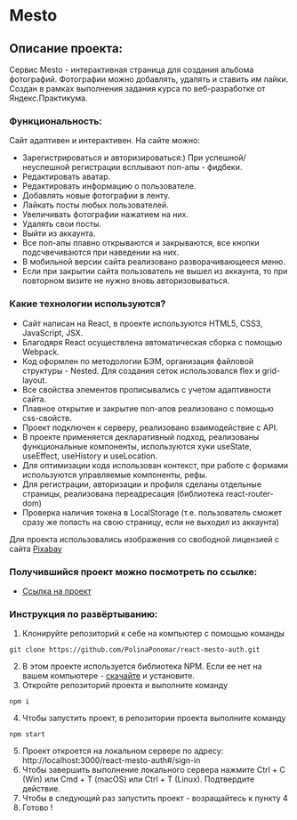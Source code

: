 # Mesto

## Описание проекта:
Cервис Mesto - интерактивная страница для создания альбома фотографий. Фотографии можно добавлять, удалять и ставить им лайки. Создан в рамках выполнения задания курса по веб-разработке от Яндекс.Практикума.

### Функциональность:
Сайт адаптивен и интерактивен. На сайте можно:
- Зарегистрироваться и авторизироваться:) При успешной/неуспешной регистрации всплывают поп-апы - фидбеки. 
- Редактировать аватар.
- Редактировать информацию о пользователе.
- Добавлять новые фотографии в ленту.
- Лайкать посты любых пользователей.
- Увеличивать фотографии нажатием на них.
- Удалять свои посты.
- Выйти из аккаунта.
- Все поп-апы плавно открываются и закрываются, все кнопки подсчвечиваются при наведении на них.
- В мобильной версии сайта реализовано разворачивающееся меню.
- Eсли при закрытии сайта пользователь не вышел из аккаунта, то при повторном визите не нужно вновь авторизовываться.

### Какие технологии используются?
- Сайт написан на React, в проекте используются HTML5, CSS3, JavaScript, JSX.
- Благодяря React осуществлена автоматическая сборка с помощью Webpack.
- Код оформлен по методологии БЭМ, организация файловой структуры - Nested. Для создания сеток использовался flex и grid-layout. 
- Все свойства элементов прописывались с учетом адаптивности сайта.
- Плавное открытие и закрытие поп-апов реализовано с помощью css-свойств.
- Проект подключен к серверу, реализовано взаимодействие с API.
- В проекте применяется декларативный подход, реализованы функциональные компоненты, используются хуки useState, useEffect, useHistory и useLocation.
- Для оптимизации кода использован контекст, при работе с формами используются управляемые компоненты, рефы.
- Для регистрации, авторизации и профиля сделаны отдельные страницы, реализована переадресация (библиотека react-router-dom)
- Проверка наличия токена в LocalStorage (т.е. пользователь сможет сразу же попасть на свою страницу, если не выходил из аккаунта)


Для проекта использовались изображения со свободной лицензией с сайта [Pixabay](https://pixabay.com/)

### Получившийся проект можно посмотреть по ссылке:

* [Ссылка на проект](https://polinaponomar.github.io/react-mesto-auth/)


### Инструкция по развёртыванию:
1) Клонируйте репозиторий к себе на компьютер с помощью команды
```
git clone https://github.com/PolinaPonomar/react-mesto-auth.git
```
2) В этом проекте используется библиотека NPM. Если ее нет на вашем компьютере -  [скачайте](https://nodejs.org/en/download/) и установите.
3) Откройте репозиторий проекта и выполните команду
```
npm i
```
4) Чтобы запустить проект, в репозитории проекта выполните команду
```
npm start
```
5) Проект откроется на локальном сервере по адресу: http://localhost:3000/react-mesto-auth#/sign-in
6) Чтобы завершить выполнение локального сервера нажмите Ctrl + C (Win) или Cmd + T (macOS) или Ctrl + T (Linux). Подтвердите действие.
7) Чтобы в следующий раз запустить проект - возращайтесь к пункту 4
8) Готово !
